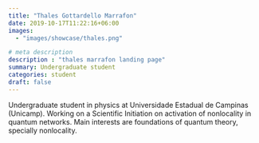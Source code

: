 ```yaml
---
title: "Thales Gottardello Marrafon"
date: 2019-10-17T11:22:16+06:00
images: 
  - "images/showcase/thales.png"

# meta description
description : "thales marrafon landing page"
summary: Undergraduate student
categories: student
draft: false
---
```


Undergraduate student in physics at Universidade Estadual de Campinas (Unicamp). Working on a Scientific Initiation on activation of nonlocality in quantum networks. Main interests are foundations of quantum theory, specially nonlocality.
